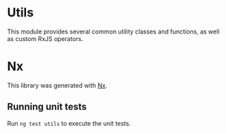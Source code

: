 # Utils

This module provides several common utility classes and functions, as well as custom RxJS operators.

# Nx

This library was generated with [Nx](https://nx.dev).

## Running unit tests

Run `ng test utils` to execute the unit tests.

